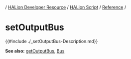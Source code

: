 / [HALion Developer Resource](../../HALion-Developer-Resource.md) / [HALion Script](./HALion-Script.md) / [Reference](./Reference.md) /

# setOutputBus

{{#include ./_setOutputBus-Description.md}}

**See also:** [getOutputBus](./getOutputBus.md), [Bus](./Bus.md)